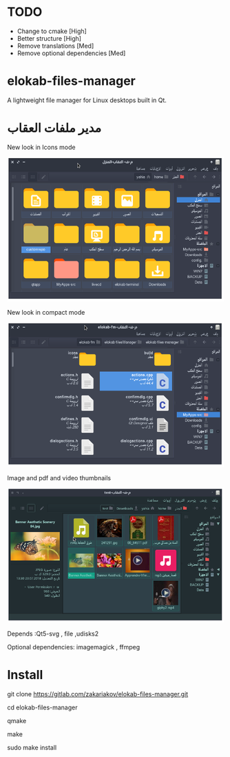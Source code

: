# TODO

- Change to cmake [High]
- Better structure [High]
- Remove translations [Med]
- Remove optional dependencies [Med]

# elokab-files-manager
A lightweight  file manager for Linux desktops built in Qt.

# مدير ملفات العقاب

New look in Icons mode

![Screenshots](https://github.com/zakariakov/screenshots/blob/master/elokabfm-iconmode.png)

New look in compact mode

![Screenshots](https://github.com/zakariakov/screenshots/blob/master/elokabfm-compact.png)

Image and pdf and video thumbnails


![Screenshots](https://github.com/zakariakov/screenshots/blob/master/elokabFm-thumbnails.png)



Depends :Qt5-svg , file ,udisks2

Optional dependencies: imagemagick , ffmpeg

# Install

git clone https://gitlab.com/zakariakov/elokab-files-manager.git

cd elokab-files-manager

qmake

make

sudo make install
